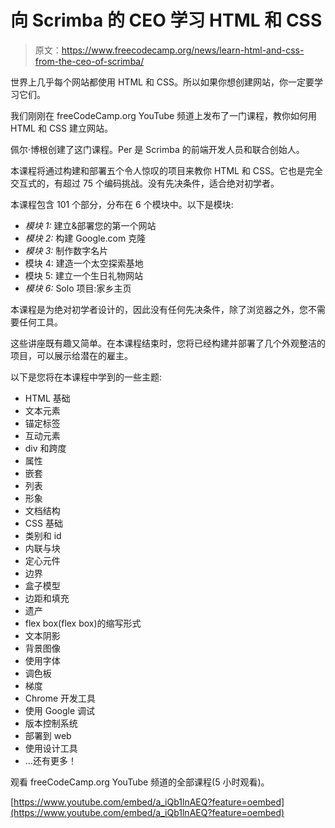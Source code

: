 # 向 Scrimba 的 CEO 学习 HTML 和 CSS

> 原文：<https://www.freecodecamp.org/news/learn-html-and-css-from-the-ceo-of-scrimba/>

世界上几乎每个网站都使用 HTML 和 CSS。所以如果你想创建网站，你一定要学习它们。

我们刚刚在 freeCodeCamp.org YouTube 频道上发布了一门课程，教你如何用 HTML 和 CSS 建立网站。

佩尔·博根创建了这门课程。Per 是 Scrimba 的前端开发人员和联合创始人。

本课程将通过构建和部署五个令人惊叹的项目来教你 HTML 和 CSS。它也是完全交互式的，有超过 75 个编码挑战。没有先决条件，适合绝对初学者。

本课程包含 101 个部分，分布在 6 个模块中。以下是模块:

*   *模块 1:* 建立&部署您的第一个网站
*   *模块 2:* 构建 Google.com 克隆
*   *模块 3:* 制作数字名片
*   模块 4: 建造一个太空探索基地
*   模块 5: 建立一个生日礼物网站
*   *模块 6:* Solo 项目:家乡主页

本课程是为绝对初学者设计的，因此没有任何先决条件，除了浏览器之外，您不需要任何工具。

这些讲座既有趣又简单。在本课程结束时，您将已经构建并部署了几个外观整洁的项目，可以展示给潜在的雇主。

以下是您将在本课程中学到的一些主题:

*   HTML 基础
*   文本元素
*   锚定标签
*   互动元素
*   div 和跨度
*   属性
*   嵌套
*   列表
*   形象
*   文档结构
*   CSS 基础
*   类别和 id
*   内联与块
*   定心元件
*   边界
*   盒子模型
*   边距和填充
*   遗产
*   flex box(flex box)的缩写形式
*   文本阴影
*   背景图像
*   使用字体
*   调色板
*   梯度
*   Chrome 开发工具
*   使用 Google 调试
*   版本控制系统
*   部署到 web
*   使用设计工具
*   …还有更多！

观看 freeCodeCamp.org YouTube 频道的全部课程(5 小时观看)。

[https://www.youtube.com/embed/a_iQb1lnAEQ?feature=oembed](https://www.youtube.com/embed/a_iQb1lnAEQ?feature=oembed)